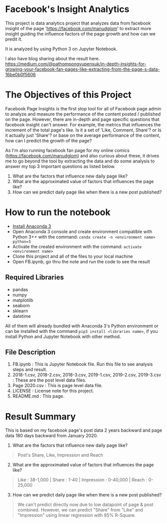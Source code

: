 # Facebook's Insight Analytics
This project is data analytics project that analyzes data from facebook insight of the page 'https://facebook.com/manudglom' to extract more insight guiding the influence factors of the page growth and how can we predit it.

It is analyzed by using Python 3 on Jupyter Notebook.

I also have blog sharing about the result here.
https://medium.com/@pathompongyupensuk/in-depth-insights-for-growing-your-facebook-fan-pages-like-extracting-from-the-page-s-data-16be0b0f5606

# The Objectives of this Project
Facebook Page Insights is the first stop tool for all of Facebook page admin to analyze and measure the performance of the content posted / published on the page. However, there are in-depth and page specific questions that facebook insight can't answer. For example, the metrics that influences the increment of the total page's like. Is it a set of 'Like, Comment, Share'? or Is it actually just 'Share'? or base on the average performance of the content, how can I predict the growth of the page? 

As I'm also running facebook fan page for my online comics (https://facebook.com/manudglom) and also curious about these, it drives me to go beyond the tool by extracting the data and do some analysis to answer my top 3 important questions as listed below.

1. What are the factors that influence new daily page like?
2. What are the approximated value of factors that influences the page like?
3. How can we predict daily page like when there is a new post published?

# How to run the notebook
- [Install Anaconda 3](https://www.anaconda.com/distribution/)
- Open Anaconda 3 console and create environment compatible with Python 3++ with the command:
`conda create -n <environment name> python=3`
- Activate the created environment with the command:
`activate <environment name>`
- Clone this project and all of the files to your local machine
- Open FB.ipynb, go thru the note and run the code to see the result

## Required Libraries
- pandas
- numpy
- matplotlib
- seaborn
- sklearn
- datetime

All of them will already bundled with Anaconda 3's Python environment or can be installed with the command `pip3 install <libraries name>`, if you install Python and Jupyter Notebook with other method.

## File Description
1. FB.ipynb : This is Jupyter Notebook file. Run this file to see analysis steps and result.
2. 2018-1.csv, 2018-2.csv, 2018-3.csv, 2019-1.csv, 2019-2.csv, 2019-3.csv : These are the post level data files.
3. Page 2020.csv : This is page level data file.
4. LICENSE : License note for this project.
5. README.md : This page.

# Result Summary
This is based on my facebook page's post data 2 years backward and page data 180 days backward from January 2020.

1. What are the factors that influence new daily page like?
> Post's Share, Like, Impression and Reach

2. What are the approximated value of factors that influences the page like?
> Like : 38-1,000 | Share : 1-40 | Impression : 0-40,000 | Reach : 0-25,000

3. How can we predict daily page like when there is a new post published?
> We can't predict directly now due to low datapoint of page & post combined.
However, we can predict "Share" from "Like" and "Impression" using linear regression with 85% R-Square.

